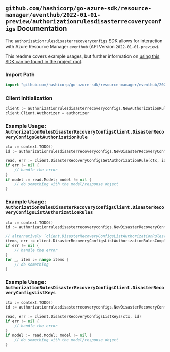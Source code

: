 
## `github.com/hashicorp/go-azure-sdk/resource-manager/eventhub/2022-01-01-preview/authorizationrulesdisasterrecoveryconfigs` Documentation

The `authorizationrulesdisasterrecoveryconfigs` SDK allows for interaction with Azure Resource Manager `eventhub` (API Version `2022-01-01-preview`).

This readme covers example usages, but further information on [using this SDK can be found in the project root](https://github.com/hashicorp/go-azure-sdk/tree/main/docs).

### Import Path

```go
import "github.com/hashicorp/go-azure-sdk/resource-manager/eventhub/2022-01-01-preview/authorizationrulesdisasterrecoveryconfigs"
```


### Client Initialization

```go
client := authorizationrulesdisasterrecoveryconfigs.NewAuthorizationRulesDisasterRecoveryConfigsClientWithBaseURI("https://management.azure.com")
client.Client.Authorizer = authorizer
```


### Example Usage: `AuthorizationRulesDisasterRecoveryConfigsClient.DisasterRecoveryConfigsGetAuthorizationRule`

```go
ctx := context.TODO()
id := authorizationrulesdisasterrecoveryconfigs.NewDisasterRecoveryConfigAuthorizationRuleID("12345678-1234-9876-4563-123456789012", "example-resource-group", "namespaceValue", "disasterRecoveryConfigValue", "authorizationRuleValue")

read, err := client.DisasterRecoveryConfigsGetAuthorizationRule(ctx, id)
if err != nil {
	// handle the error
}
if model := read.Model; model != nil {
	// do something with the model/response object
}
```


### Example Usage: `AuthorizationRulesDisasterRecoveryConfigsClient.DisasterRecoveryConfigsListAuthorizationRules`

```go
ctx := context.TODO()
id := authorizationrulesdisasterrecoveryconfigs.NewDisasterRecoveryConfigID("12345678-1234-9876-4563-123456789012", "example-resource-group", "namespaceValue", "disasterRecoveryConfigValue")

// alternatively `client.DisasterRecoveryConfigsListAuthorizationRules(ctx, id)` can be used to do batched pagination
items, err := client.DisasterRecoveryConfigsListAuthorizationRulesComplete(ctx, id)
if err != nil {
	// handle the error
}
for _, item := range items {
	// do something
}
```


### Example Usage: `AuthorizationRulesDisasterRecoveryConfigsClient.DisasterRecoveryConfigsListKeys`

```go
ctx := context.TODO()
id := authorizationrulesdisasterrecoveryconfigs.NewDisasterRecoveryConfigAuthorizationRuleID("12345678-1234-9876-4563-123456789012", "example-resource-group", "namespaceValue", "disasterRecoveryConfigValue", "authorizationRuleValue")

read, err := client.DisasterRecoveryConfigsListKeys(ctx, id)
if err != nil {
	// handle the error
}
if model := read.Model; model != nil {
	// do something with the model/response object
}
```

